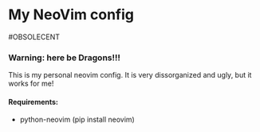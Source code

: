 # My NeoVim config

#OBSOLECENT

### Warning: here be Dragons!!!

This is my personal neovim config. It is very dissorganized and ugly, but it
works for me!

#### Requirements:
 - python-neovim (pip install neovim)
